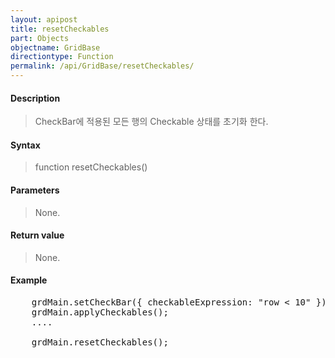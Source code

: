 ```yaml
---
layout: apipost
title: resetCheckables
part: Objects
objectname: GridBase
directiontype: Function
permalink: /api/GridBase/resetCheckables/
---
```



#### Description

> CheckBar에 적용된 모든 행의 Checkable 상태를 초기화 한다.

#### Syntax

> function resetCheckables()

#### Parameters

> None.

#### Return value

> None.

#### Example

<pre class="prettyprint">
    grdMain.setCheckBar({ checkableExpression: "row < 10" });
    grdMain.applyCheckables();
    ....
    
    grdMain.resetCheckables();
</pre>

